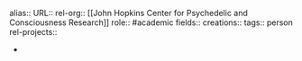 alias::
URL::
rel-org:: [[John Hopkins Center for Psychedelic and Consciousness Research]]
role:: #academic
fields::
creations::
tags:: person
rel-projects::


-
